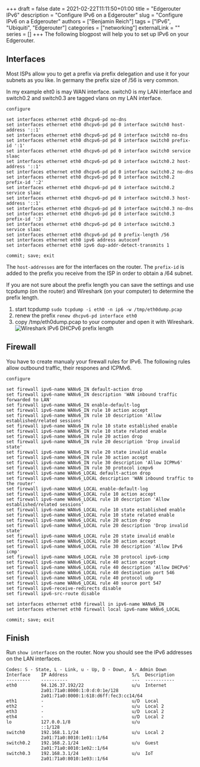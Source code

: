 +++ 
draft = false
date = 2021-02-22T11:11:50+01:00
title = "Edgerouter IPv6"
description = "Configure IPv6 on a Edgerouter"
slug = "Configure IPv6 on a Edgerouter"
authors = ["Benjamin Reich"]
tags = ["IPv6", "Ubiquiti", "Edgerouter"]
categories = ["networking"]
externalLink = ""
series = []
+++
The following blogpost will help you to set up IPv6 on your Edgerouter.

## Interfaces
Most ISPs allow you to get a prefix via prefix delegation and use it for your subnets as you like. In germany the prefix size of /56 is very common.

In my example eht0 is may WAN interface. switch0 is my LAN interface and switch0.2 and switch0.3 are tagged vlans on my LAN interface.

```plaintext
configure

set interfaces ethernet eth0 dhcpv6-pd no-dns
set interfaces ethernet eth0 dhcpv6-pd pd 0 interface switch0 host-address '::1'
set interfaces ethernet eth0 dhcpv6-pd pd 0 interface switch0 no-dns
set interfaces ethernet eth0 dhcpv6-pd pd 0 interface switch0 prefix-id ':1'
set interfaces ethernet eth0 dhcpv6-pd pd 0 interface switch0 service slaac
set interfaces ethernet eth0 dhcpv6-pd pd 0 interface switch0.2 host-address '::1'
set interfaces ethernet eth0 dhcpv6-pd pd 0 interface switch0.2 no-dns
set interfaces ethernet eth0 dhcpv6-pd pd 0 interface switch0.2 prefix-id ':2'
set interfaces ethernet eth0 dhcpv6-pd pd 0 interface switch0.2 service slaac
set interfaces ethernet eth0 dhcpv6-pd pd 0 interface switch0.3 host-address '::1'
set interfaces ethernet eth0 dhcpv6-pd pd 0 interface switch0.3 no-dns
set interfaces ethernet eth0 dhcpv6-pd pd 0 interface switch0.3 prefix-id ':3'
set interfaces ethernet eth0 dhcpv6-pd pd 0 interface switch0.3 service slaac
set interfaces ethernet eth0 dhcpv6-pd pd 0 prefix-length /56
set interfaces ethernet eth0 ipv6 address autoconf
set interfaces ethernet eth0 ipv6 dup-addr-detect-transmits 1

commit; save; exit
```
The `host-addresses` are for the interfaces on the router. The `prefix-id` is added to the prefix you receive from the ISP in order to obtain a /64 subnet.

If you are not sure about the prefix length you can save the settings and use tcpdump (on the router) and Wireshark (on your computer) to determine the prefix length.
1. start tcpdump `sudo tcpdump -i eth0 -n ip6 -w /tmp/eth0dump.pcap`
2. renew the prefix `renew dhcpv6-pd interface eth0`
3. copy /tmp/eth0dump.pcap to your computer and open it with Wireshark.
![Wireshark IPv6 DHCPv6 prefix length](/images/posts/Wireshark-DHCPv6-PD.png)

## Firewall
You have to create manualy your firewall rules for IPv6.
The following rules allow outbound traffic, their respones and ICPMv6.
```plaintext
configure

set firewall ipv6-name WANv6_IN default-action drop
set firewall ipv6-name WANv6_IN description 'WAN inbound traffic forwarded to LAN'
set firewall ipv6-name WANv6_IN enable-default-log
set firewall ipv6-name WANv6_IN rule 10 action accept
set firewall ipv6-name WANv6_IN rule 10 description 'Allow established/related sessions'
set firewall ipv6-name WANv6_IN rule 10 state established enable
set firewall ipv6-name WANv6_IN rule 10 state related enable
set firewall ipv6-name WANv6_IN rule 20 action drop
set firewall ipv6-name WANv6_IN rule 20 description 'Drop invalid state'
set firewall ipv6-name WANv6_IN rule 20 state invalid enable
set firewall ipv6-name WANv6_IN rule 30 action accept
set firewall ipv6-name WANv6_IN rule 30 description 'Allow ICPMv6'
set firewall ipv6-name WANv6_IN rule 30 protocol icmpv6
set firewall ipv6-name WANv6_LOCAL default-action drop
set firewall ipv6-name WANv6_LOCAL description 'WAN inbound traffic to the router'
set firewall ipv6-name WANv6_LOCAL enable-default-log
set firewall ipv6-name WANv6_LOCAL rule 10 action accept
set firewall ipv6-name WANv6_LOCAL rule 10 description 'Allow established/related sessions'
set firewall ipv6-name WANv6_LOCAL rule 10 state established enable
set firewall ipv6-name WANv6_LOCAL rule 10 state related enable
set firewall ipv6-name WANv6_LOCAL rule 20 action drop
set firewall ipv6-name WANv6_LOCAL rule 20 description 'Drop invalid state'
set firewall ipv6-name WANv6_LOCAL rule 20 state invalid enable
set firewall ipv6-name WANv6_LOCAL rule 30 action accept
set firewall ipv6-name WANv6_LOCAL rule 30 description 'Allow IPv6 icmp'
set firewall ipv6-name WANv6_LOCAL rule 30 protocol ipv6-icmp
set firewall ipv6-name WANv6_LOCAL rule 40 action accept
set firewall ipv6-name WANv6_LOCAL rule 40 description 'Allow DHCPv6'
set firewall ipv6-name WANv6_LOCAL rule 40 destination port 546
set firewall ipv6-name WANv6_LOCAL rule 40 protocol udp
set firewall ipv6-name WANv6_LOCAL rule 40 source port 547
set firewall ipv6-receive-redirects disable
set firewall ipv6-src-route disable

set interfaces ethernet eth0 firewall in ipv6-name WANv6_IN
set interfaces ethernet eth0 firewall local ipv6-name WANv6_LOCAL

commit; save; exit
```

## Finish
Run `show interfaces` on the router. Now you should see the IPv6 addresses on the LAN interfaces.
```plaintext
Codes: S - State, L - Link, u - Up, D - Down, A - Admin Down
Interface    IP Address                        S/L  Description
---------    ----------                        ---  -----------
eth0         94.126.37.192/22                  u/u  Internet
             2a01:71a0:8000:1:0:d:0:1e/128
             2a01:71a0:8000:1:618:d6ff:fec3:cc14/64
eth1         -                                 u/D  Local
eth2         -                                 u/u  Local 2
eth3         -                                 u/D  Local 2
eth4         -                                 u/D  Local 2
lo           127.0.0.1/8                       u/u
             ::1/128
switch0      192.168.1.1/24                    u/u  Local 2
             2a01:71a0:8010:1e01::1/64
switch0.2    192.168.2.1/24                    u/u  Guest
             2a01:71a0:8010:1e02::1/64
switch0.3    192.168.3.1/24                    u/u  IoT
             2a01:71a0:8010:1e03::1/64
```